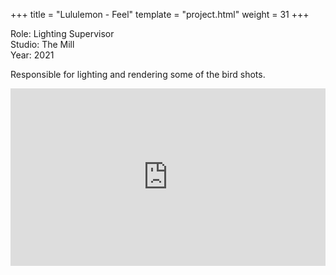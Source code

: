 +++
title = "Lululemon - Feel"
template = "project.html"
weight = 31
+++

Role: Lighting Supervisor  
Studio: The Mill  
Year: 2021  

Responsible for lighting and rendering some of the bird shots.

<div style="padding:56.25% 0 0 0;position:relative;"><iframe src="https://player.vimeo.com/video/998337975?h=5b38588e5f&amp;badge=0&amp;autopause=0&amp;player_id=0&amp;app_id=58479" frameborder="0" allow="autoplay; fullscreen; picture-in-picture; clipboard-write" style="position:absolute;top:0;left:0;width:100%;height:100%;" title="lululemon"></iframe></div><script src="https://player.vimeo.com/api/player.js"></script>
